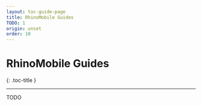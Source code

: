 ```yaml
---
layout: toc-guide-page
title: RhinoMobile Guides
TODO: 1
origin: unset
order: 10
---
```


# RhinoMobile Guides
{: .toc-title }

---

TODO

